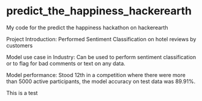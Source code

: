 # predict_the_happiness_hackerearth
My code for the predict the happiness hackathon on hackerearth

Project Introduction:
Performed Sentiment Classification on hotel reviews by customers

Model use case in Industry:
Can be used to perform sentiment classification or to flag for bad comments or text on any data.

Model performance:
Stood 12th in a competition where there were more than 5000 active participants, the model accuracy on test data was 89.91%.

This is a test
